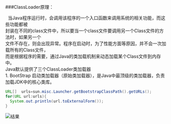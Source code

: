 ###ClassLoader原理：

   &nbsp;&nbsp;当Java程序运行时，会调用该程序的一个入口函数来调用系统的相关功能，而这些功能都被<br/>
封装在不同的class文件中，所以要当一个class文件要调用另一个Class文件的方法时，如果另一个<br/>
文件不存在，则会出现异常。程序在启动时，为了性能方面等原因，并不会一次加载所有的Class文件，<br/>
而是根据程序的需要，通过Java的类加载机制来动态加载某个Class文件到内存中。<br/>
    Java默认提供了三个ClassLoader类加载器<br/>
    1. BootStrap 启动类加载器（原始类加载器），是Java中最顶级的类加载器，负责加载JDK中的核心类库。<br/>
   
```java
URL[]  urls=sun.misc.Launcher.getBootstrapClassPath().getURLs();
for(URL url:urls){
  System.out.println(url.toExternalForm());
}
```

![结果](https://github.com/WikiDown/OpenSourceStructure/blob/master/JDK-1.8.0/picture/b7df0874-ef49-4209-890b-2be7c217d0fe.png)
 
